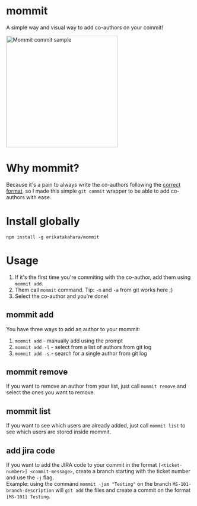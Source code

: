 # mommit

A simple way and visual way to add co-authors on your commit!

<image src="./images/mommit-commit.gif" alt="Mommit commit sample" height="300">

# Why mommit?

Because it's a pain to always write the co-authors following the [correct format](https://help.github.com/en/github/committing-changes-to-your-project/creating-a-commit-with-multiple-authors), so I made this simple `git commit` wrapper to be able to add co-authors with ease.

# Install globally

`npm install -g erikatakahara/mommit`

# Usage

1. If it's the first time you're commiting with the co-author, add them using `mommit add`.
1. Them call `mommit` command. Tip: `-m` and `-a` from git works here ;)
1. Select the co-author and you're done!

## mommit add

You have three ways to add an author to your mommit:

1. `mommit add` - manually add using the prompt
1. `mommit add -l` - select from a list of authors from git log
1. `mommit add -s` - search for a single author from git log

## mommit remove

If you want to remove an author from your list, just call `mommit remove` and select the ones you want to remove.

## mommit list

If you want to see which users are already added, just call `mommit list` to see which users are stored inside mommit.

## add jira code

If you want to add the JIRA code to your commit in the format `[<ticket-number>] <commit-message>`, create a branch starting with the ticket number and use the `-j` flag.  
Example: using the command `mommit -jam "Testing"` on the branch `MS-101-branch-description` will `git add` the files and create a commit on the format `[MS-101] Testing`.
